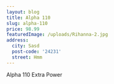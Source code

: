 ```yaml
---
layout: blog
title: Alpha 110
slug: alpha-110
price: 98.99
featuredImage: /uploads/Rihanna-2.jpg
address:
  city: Sasd
  post-code: '24231'
  street: Hmm
---
```

Alpha 110 Extra Power
